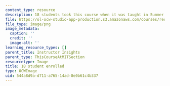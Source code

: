 ```yaml
---
content_type: resource
description: 18 students took this course when it was taught in Summer 2015.
file: https://ol-ocw-studio-app-production.s3.amazonaws.com/courses/res-9-003-brains-minds-and-machines-summer-course-summer-2015/544a8d9ad711a76514ad8e0b61c4b337_18.png
file_type: image/png
image_metadata:
  caption: ''
  credit: ''
  image-alt: ''
learning_resource_types: []
parent_title: Instructor Insights
parent_type: ThisCourseAtMITSection
resourcetype: Image
title: 18 student enrolled
type: OCWImage
uid: 544a8d9a-d711-a765-14ad-8e0b61c4b337
---
```

